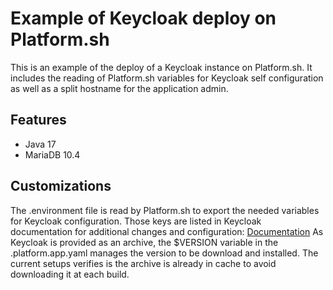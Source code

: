 # Example of Keycloak deploy on Platform.sh

This is an example of the deploy of a Keycloak instance on Platform.sh.
It includes the reading of Platform.sh variables for Keycloak self configuration as well as a split hostname for the application admin.

## Features
* Java 17
* MariaDB 10.4

## Customizations

The .environment file is read by Platform.sh to export the needed variables for Keycloak configuration.
Those keys are listed in Keycloak documentation for additional changes and configuration: [Documentation](https://www.keycloak.org/server/all-config)
As Keycloak is provided as an archive, the $VERSION variable in the .platform.app.yaml manages the version to be download and installed. The current setups verifies is the archive is already in cache to avoid downloading it at each build.

